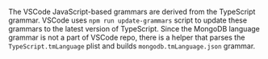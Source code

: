 The VSCode JavaScript-based grammars are derived from the TypeScript grammar. VSCode uses `npm run update-grammars` script to update these grammars to the latest version of TypeScript. Since the MongoDB language grammar is not a part of VSCode repo, there is a helper that parses the `TypeScript.tmLanguage` plist and builds `mongodb.tmLanguage.json` grammar.
